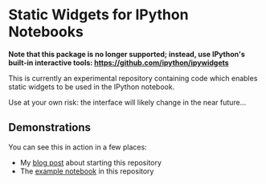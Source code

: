 Static Widgets for IPython Notebooks
====================================

**Note that this package is no longer supported; instead, use IPython's built-in interactive tools: https://github.com/ipython/ipywidgets**

This is currently an experimental repository containing code which enables
static widgets to be used in the IPython notebook.

Use at your own risk: the interface will likely change in the near future...

Demonstrations
--------------
You can see this in action in a few places:

- My [blog post](http://jakevdp.github.io/blog/2013/12/05/static-interactive-widgets/) about starting this repository
- The [example notebook](http://nbviewer.ipython.org/github/jakevdp/ipywidgets/blob/master/example.ipynb) in this repository
